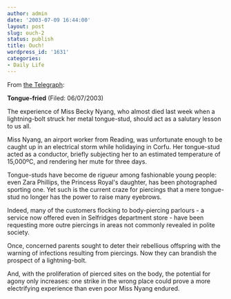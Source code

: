```yaml
---
author: admin
date: '2003-07-09 16:44:00'
layout: post
slug: ouch-2
status: publish
title: Ouch!
wordpress_id: '1631'
categories:
- Daily Life
---
```

From <a href="http://www.news.telegraph.co.uk/opinion/main.jhtml?xml=/opinion/2003/07/06/dl0602.xml&sSheet=/opinion/2003/07/06/ixoplead.html">the Telegraph</a>:

<b>Tongue-fried</b>
(Filed: 06/07/2003) 

The experience of Miss Becky Nyang, who almost died last week when a lightning-bolt struck her metal tongue-stud, should act as a salutary lesson to us all.

Miss Nyang, an airport worker from Reading, was unfortunate enough to be caught up in an electrical storm while holidaying in Corfu. Her tongue-stud acted as a conductor, briefly subjecting her to an estimated temperature of 15,000ºC, and rendering her mute for three days.

Tongue-studs have become de rigueur among fashionable young people: even Zara Phillips, the Princess Royal&apos;s daughter, has been photographed sporting one. Yet such is the current craze for piercings that a mere tongue-stud no longer has the power to raise many eyebrows. 

Indeed, many of the customers flocking to body-piercing parlours - a service now offered even in Selfridges department store - have been requesting more outre piercings in areas not commonly revealed in polite society.

Once, concerned parents sought to deter their rebellious offspring with the warning of infections resulting from piercings. Now they can brandish the prospect of a lightning-bolt. 

And, with the proliferation of pierced sites on the body, the potential for agony only increases: one strike in the wrong place could prove a more electrifying experience than even poor Miss Nyang endured.
